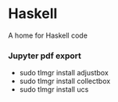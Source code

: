 # Haskell
A home for Haskell code

### Jupyter pdf export
* sudo tlmgr install adjustbox
* sudo tlmgr install collectbox
* sudo tlmgr install ucs
